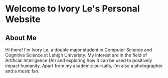 # Welcome to Ivory Le's Personal Website

## About Me

Hi there! I'm Ivory Le, a double major student in Computer Science and Cognitive Science at Lehigh Univeristy. My interest are in the field of Artificial Intelligence (AI) and exploring how it can be used to positively impact humanity. Apart from my academic pursuits, I'm also a photographer and a music fan.
